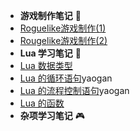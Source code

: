 * **游戏制作笔记** 🦾
* [Roguelike游戏制作(1)](tilemap1/Article)
* [Rougelike游戏制作(2)](tilemap2/Article)
* **Lua 学习笔记** 🔌
* [Lua 数据类型](lua/Article1)
* [Lua 的循环语句](lua/Article2)yaogan
* [Lua 的流程控制语句](lua/Article3)yaogan
* [Lua 的函数](lua/Article4)
* **杂项学习笔记** 🎮
